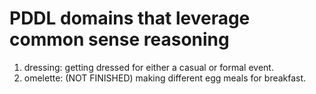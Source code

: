 # PDDL domains that leverage common sense reasoning
1. dressing: getting dressed for either a casual or formal event.
2. omelette: (NOT FINISHED) making different egg meals for breakfast.
